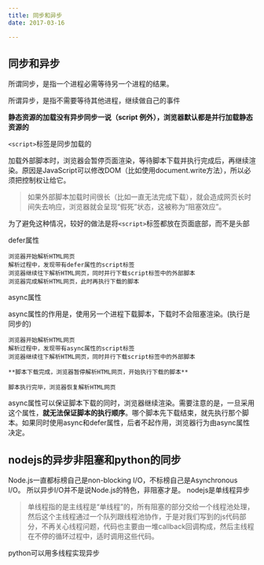 ```yaml
---
title: 同步和异步
date: 2017-03-16

---
```


## 同步和异步

所谓同步，是指一个进程必需等待另一个进程的结果。

所谓异步，是指不需要等待其他进程，继续做自己的事件

**静态资源的加载没有异步同步一说（script 例外），浏览器默认都是并行加载静态资源的**

`<script>`标签是同步加载的

加载外部脚本时，浏览器会暂停页面渲染，等待脚本下载并执行完成后，再继续渲染。原因是JavaScript可以修改DOM（比如使用document.write方法），所以必须把控制权让给它。

> 如果外部脚本加载时间很长（比如一直无法完成下载），就会造成网页长时间失去响应，浏览器就会呈现“假死”状态，这被称为“阻塞效应”。

为了避免这种情况，较好的做法是将`<script>`标签都放在页面底部，而不是头部

defer属性

	浏览器开始解析HTML网页
	解析过程中，发现带有defer属性的script标签
	浏览器继续往下解析HTML网页，同时并行下载script标签中的外部脚本
	浏览器完成解析HTML网页，此时再执行下载的脚本

async属性

async属性的作用是，使用另一个进程下载脚本，下载时不会阻塞渲染。(执行是同步的)

	浏览器开始解析HTML网页
	解析过程中，发现带有async属性的script标签
	浏览器继续往下解析HTML网页，同时并行下载script标签中的外部脚本

	**脚本下载完成，浏览器暂停解析HTML网页，开始执行下载的脚本**

	脚本执行完毕，浏览器恢复解析HTML网页

async属性可以保证脚本下载的同时，浏览器继续渲染。需要注意的是，一旦采用这个属性，**就无法保证脚本的执行顺序**。哪个脚本先下载结束，就先执行那个脚本。如果同时使用async和defer属性，后者不起作用，浏览器行为由async属性决定。


## nodejs的异步非阻塞和python的同步

Node.js一直都标榜自己是non-blocking I/O，不标榜自己是Asynchronous I/O。
所以异步I/O并不是说Node.js的特色，非阻塞才是。
nodejs是单线程异步
> 单线程指的是主线程是“单线程”的，所有阻塞的部分交给一个线程池处理，然后这个主线程通过一个队列跟线程池协作，于是对我们写到的js代码部分，不再关心线程问题，代码也主要由一堆callback回调构成，然后主线程在不停的循环过程中，适时调用这些代码。

python可以用多线程实现异步
